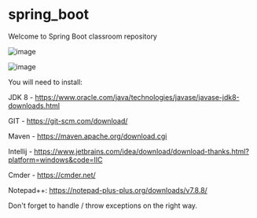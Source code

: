 # spring_boot
Welcome to  Spring Boot classroom repository


![image](https://user-images.githubusercontent.com/29695491/119986918-570a9400-bfbc-11eb-9e43-b6d610d192be.png)


![image](https://user-images.githubusercontent.com/29695491/119985600-c3849380-bfba-11eb-88e7-86894ab7012d.png)


You will need to install:

JDK 8 - https://www.oracle.com/java/technologies/javase/javase-jdk8-downloads.html

GIT - https://git-scm.com/download/

Maven - https://maven.apache.org/download.cgi

Intellij - https://www.jetbrains.com/idea/download/download-thanks.html?platform=windows&code=IIC

Cmder - https://cmder.net/

Notepad++: https://notepad-plus-plus.org/downloads/v7.8.8/


Don't forget to handle / throw exceptions on the right way.
